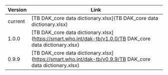 

| Version | Link |
|---|---|
| current | [TB DAK_core data dictionary.xlsx](TB DAK_core data dictionary.xlsx) |
|1.0.0 | [TB DAK_core data dictionary.xlsx](https://smart.who.int/dak-tb/v1.0.0/TB DAK_core data dictionary.xlsx)
|0.9.9 | [TB DAK_core data dictionary.xlsx](https://smart.who.int/dak-tb/v0.9.9/TB DAK_core data dictionary.xlsx)

